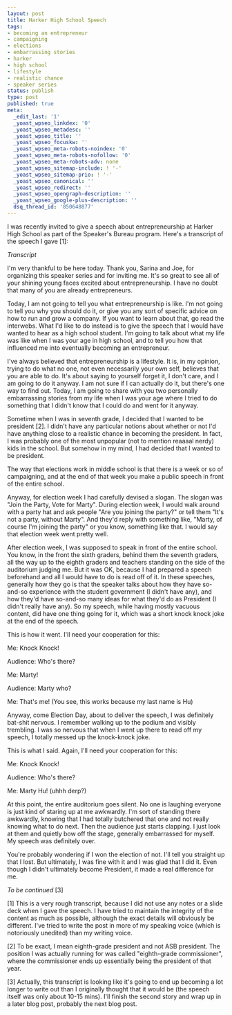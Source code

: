 ```yaml
---
layout: post
title: Harker High School Speech
tags:
- becoming an entrepreneur
- campaigning
- elections
- embarrassing stories
- harker
- high school
- lifestyle
- realistic chance
- speaker series
status: publish
type: post
published: true
meta:
  _edit_last: '1'
  _yoast_wpseo_linkdex: '0'
  _yoast_wpseo_metadesc: ''
  _yoast_wpseo_title: ''
  _yoast_wpseo_focuskw: ''
  _yoast_wpseo_meta-robots-noindex: '0'
  _yoast_wpseo_meta-robots-nofollow: '0'
  _yoast_wpseo_meta-robots-adv: none
  _yoast_wpseo_sitemap-include: ! '-'
  _yoast_wpseo_sitemap-prio: ! '-'
  _yoast_wpseo_canonical: ''
  _yoast_wpseo_redirect: ''
  _yoast_wpseo_opengraph-description: ''
  _yoast_wpseo_google-plus-description: ''
  dsq_thread_id: '850648877'
---
```

I was recently invited to give a speech about entrepreneurship at Harker High School as part of the Speaker's Bureau program. Here's a transcript of the speech I gave [1]:

<em>Transcript
</em>

I'm very thankful to be here today. Thank you, Sarina and Joe, for organizing this speaker series and for inviting me. It's so great to see all of your shining young faces excited about entrepreneurship. I have no doubt that many of you are already entrepreneurs.

Today, I am not going to tell you what entrepreneurship is like. I'm not going to tell you why you should do it, or give you any sort of specific advice on how to run and grow a company. If you want to learn about that, go read the interwebs. What I'd like to do instead is to give the speech that I would have wanted to hear as a high school student. I'm going to talk about what my life was like when I was your age in high school, and to tell you how that influenced me into eventually becoming an entrepreneur.

I've always believed that entrepreneurship is a lifestyle. It is, in my opinion, trying to do what no one, not even necessarily your own self, believes that you are able to do. It's about saying to yourself   forget it, I don't care, and I am going to do it anyway. I am not sure if I can actually do it, but there's one way to find out. Today, I am going to share with you two personally embarrassing stories from my life when I was your age where I tried to do something that I didn't know that I could do and went for it anyway.

Sometime when I was in seventh grade, I decided that I wanted to be president [2]. I didn't have any particular notions about whether or not I'd have anything close to a realistic chance in becoming the president. In fact, I was probably one of the most unpopular (not to mention reaaaal nerdy) kids in the school. But somehow in my mind, I had decided that I wanted to be president.

The way that elections work in middle school is that there is a week or so of campaigning, and at the end of that week you make a public speech in front of the entire school.

Anyway, for election week I had carefully devised a slogan. The slogan was "Join the Party, Vote for Marty". During election week, I would walk around with a party hat and ask people "Are you joining the party?" or tell them "It's not a party, without Marty". And they'd reply with something like, "Marty, of course I'm joining the party" or you know, something like that. I would say that election week went pretty well.

After election week, I was supposed to speak in front of the entire school. You know, in the front   the sixth graders, behind them   the seventh graders, all the way up to the eighth graders and teachers standing on the side of the auditorium judging me. But it was OK, because I had prepared a speech beforehand and all I would have to do is read off of it. In these speeches, generally how they go is that the speaker talks about how they have so-and-so experience with the student government (I didn't have any), and how they'd have so-and-so many ideas for what they'd do as President (I didn't really have any). So my speech, while having mostly vacuous content, did have one thing going for it, which was a short knock knock joke at the end of the speech.

This is how it went. I'll need your cooperation for this:

Me: Knock Knock!

Audience: Who's there?

Me: Marty!

Audience: Marty   who?

Me: That's me! (You see, this works because my last name is Hu)

Anyway, come Election Day, about to deliver the speech, I was definitely bat-shit nervous. I remember walking up to the podium and visibly trembling. I was so nervous that when I went up there to read off my speech, I totally messed up the knock-knock joke.

This is what I said. Again, I'll need your cooperation for this:

Me: Knock Knock!

Audience: Who's there?

Me: Marty Hu! (uhhh  derp?)

At this point, the entire auditorium goes silent. No one is laughing   everyone is just kind of staring up at me awkwardly. I'm sort of standing there awkwardly, knowing that I had totally butchered that one and not really knowing what to do next. Then the audience just starts clapping. I just look at them and quietly bow off the stage, generally embarrassed for myself. My speech was definitely over.

You're probably wondering if I won the election of not. I'll tell you straight up that I lost. But ultimately, I was fine with it and I was glad that I did it. Even though I didn't ultimately become President, it made a real difference for me.

<em>To be continued  </em>[3]

[1] This is a very rough transcript, because I did not use any notes or a slide deck when I gave the speech. I have tried to maintain the integrity of the content as much as possible, although the exact details will obviously be different. I've tried to write the post in more of my speaking voice (which is notoriously unedited) than my writing voice.

[2] To be exact, I mean eighth-grade president and not ASB president. The position I was actually running for was called "eighth-grade commissioner", where the commissioner ends up essentially being the president of that year.

[3] Actually, this transcript is looking like it's going to end up becoming a lot longer to write out than I originally thought that it would be (the speech itself was only about 10-15 mins). I'll finish the second story and wrap up in a later blog post, probably the next blog post.
